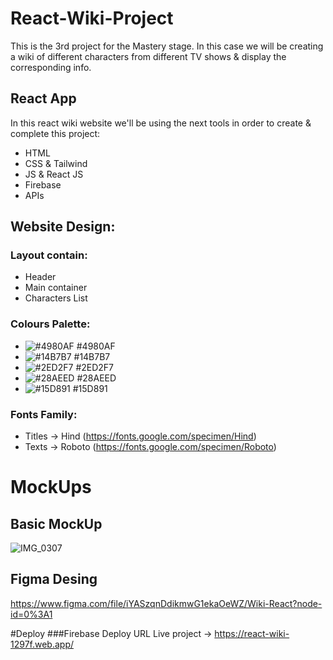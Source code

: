 # React-Wiki-Project
This is the 3rd project for the Mastery stage. In this case we will be creating a wiki of different characters from different TV shows &amp; display the corresponding info. 

## React App
In this react wiki website we'll be using the next tools in order to create & complete this project:
- HTML
- CSS & Tailwind
- JS & React JS
- Firebase
- APIs

## Website Design:
### Layout contain:
- Header
- Main container
- Characters List

### Colours Palette:
- ![#4980AF](https://via.placeholder.com/15/4980AF/000000?text=+) #4980AF
- ![#14B7B7](https://via.placeholder.com/15/14B7B7/000000?text=+) #14B7B7
- ![#2ED2F7](https://via.placeholder.com/15/2ED2F7/000000?text=+) #2ED2F7
- ![#28AEED](https://via.placeholder.com/15/28AEED/000000?text=+) #28AEED
- ![#15D891](https://via.placeholder.com/15/15D891/000000?text=+) #15D891

### Fonts Family:
- Titles -> Hind (https://fonts.google.com/specimen/Hind)
- Texts -> Roboto (https://fonts.google.com/specimen/Roboto)

# MockUps
## Basic MockUp
![IMG_0307](https://user-images.githubusercontent.com/53961155/116762328-b25a5e00-a9df-11eb-87cd-4828d3811e51.PNG)
## Figma Desing
https://www.figma.com/file/iYASzqnDdikmwG1ekaOeWZ/Wiki-React?node-id=0%3A1

#Deploy
###Firebase Deploy URL
Live project -> https://react-wiki-1297f.web.app/
